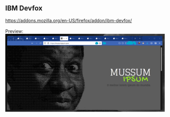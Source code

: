 ## IBM Devfox
https://addons.mozilla.org/en-US/firefox/addon/ibm-devfox/  
<br/>
Preview:
<img src="https://raw.githubusercontent.com/agostaxyz/ibm-devfox-theme/main/preview.png" alt="Theme Preview"/>
